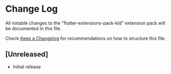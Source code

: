 # Change Log

All notable changes to the "flutter-extensions-pack-kld" extension pack will be documented in this file.

Check [Keep a Changelog](http://keepachangelog.com/) for recommendations on how to structure this file.

## [Unreleased]

- Initial release
